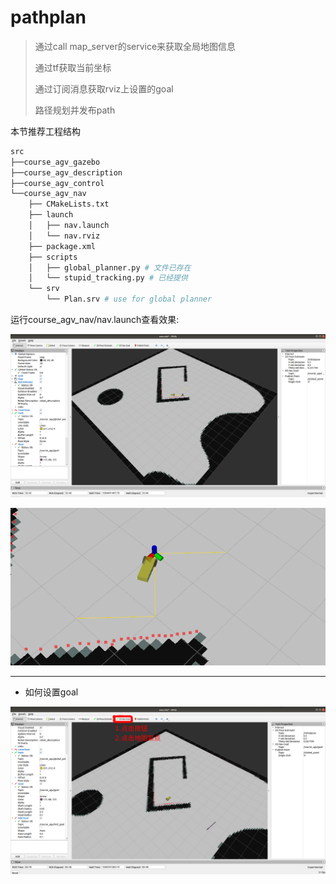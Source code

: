 # pathplan

> 通过call map_server的service来获取全局地图信息
>
> 通过tf获取当前坐标
>
> 通过订阅消息获取rviz上设置的goal
>
> 路径规划并发布path

本节推荐工程结构
<!--
src
├──course_agv_gazebo
├──course_agv_description
├──course_agv_control
└──course_agv_nav
    ├── CMakeLists.txt
    ├── launch
    │   ├── nav.launch
    │   └── nav.rviz
    ├── package.xml
    ├── scripts
    │   ├── global_planner.py
    │   ├── local_planner.py
    │   ├── stupid_tracking.py
    │   └── tracking.py
    └── srv
        └── Plan.srv
-->

```bash
src
├──course_agv_gazebo
├──course_agv_description
├──course_agv_control
└──course_agv_nav
    ├── CMakeLists.txt
    ├── launch
    │   ├── nav.launch
    │   └── nav.rviz
    ├── package.xml
    ├── scripts
    │   ├── global_planner.py # 文件已存在
    │   └── stupid_tracking.py # 已经提供
    └── srv
        └── Plan.srv # use for global planner
```

运行course_agv_nav/nav.launch查看效果:

![rviz](images/c4_1.png)

![path](images/c4_2.png)

---

* 如何设置goal

![](images/c4_3.png)